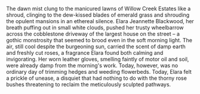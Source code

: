 The dawn mist clung to the manicured lawns of Willow Creek Estates like a shroud, clinging to the dew-kissed blades of emerald grass and shrouding the opulent mansions in an ethereal silence.  Elara Jeannette Blackwood, her breath puffing out in small white clouds, pushed her trusty wheelbarrow across the cobblestone driveway of the largest house on the street – a gothic monstrosity that seemed to brood even in the soft morning light.  The air, still cool despite the burgeoning sun, carried the scent of damp earth and freshly cut roses, a fragrance Elara found both calming and invigorating.  Her worn leather gloves, smelling faintly of motor oil and soil, were already damp from the morning's work.  Today, however, was no ordinary day of trimming hedges and weeding flowerbeds. Today, Elara felt a prickle of unease, a disquiet that had nothing to do with the thorny rose bushes threatening to reclaim the meticulously sculpted pathways.
